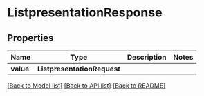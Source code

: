 # ListpresentationResponse


## Properties
Name | Type | Description | Notes
------------ | ------------- | ------------- | -------------
**value** | **ListpresentationRequest** |  | 

[[Back to Model list]](../README.md#documentation-for-models) [[Back to API list]](../README.md#documentation-for-api-endpoints) [[Back to README]](../README.md)


